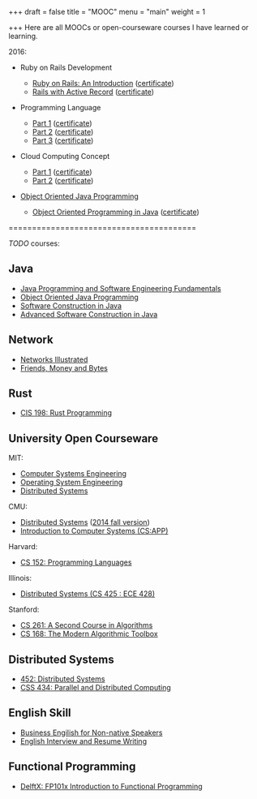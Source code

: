 +++
draft = false
title = "MOOC"
menu = "main"
weight = 1

+++
Here are all MOOCs or open-courseware courses I have learned or learning.

2016:

- Ruby on Rails Development
    - [Ruby on Rails: An Introduction][ror-intro] ([certificate](https://www.coursera.org/account/accomplishments/certificate/N98NLVBF9UYY))
    - [Rails with Active Record][ror-active-record] ([certificate](https://www.coursera.org/account/accomplishments/certificate/TBASBKBF6Q8M))

- Programming Language
    - [Part 1][COURSERA-PL-P1] ([certificate](https://www.coursera.org/account/accomplishments/certificate/LFHUP6MQ734P))
    - [Part 2][COURSERA-PL-P2] ([certificate](https://www.coursera.org/account/accomplishments/certificate/T9TJPH8RTA9X))
    - [Part 3][COURSERA-PL-P3] ([certificate](https://www.coursera.org/account/accomplishments/certificate/7JH8PBYXX5Q8))

- Cloud Computing Concept
    - [Part 1][cc-p1] ([certificate](https://www.coursera.org/account/accomplishments/certificate/ACESNVQBPL2T))
    - [Part 2][cc-p2] ([certificate](https://www.coursera.org/account/accomplishments/certificate/7JH8PBYXX5Q8))

- [Object Oriented Java Programming][oojp]
    - [Object Oriented Programming in Java][oojp-1] ([certificate](https://www.coursera.org/account/accomplishments/certificate/4BJHSSQMR59E))

========================================

*TODO* courses:

## Java

- [Java Programming and Software Engineering Fundamentals][jp]
- [Object Oriented Java Programming][oojp]
- [Software Construction in Java][sc-java]
- [Advanced Software Construction in Java][asc-java]

## Network

- [Networks Illustrated][ni]
- [Friends, Money and Bytes][fmb]

## Rust

- [CIS 198: Rust Programming][rp]

## University Open Courseware

MIT:

- [Computer Systems Engineering][MIT-6.033]
- [Operating System Engineering][MIT-6.828]
- [Distributed Systems][MIT-6.824]

CMU:

- [Distributed Systems][CMU-15-440] ([2014 fall version][CMU-15-440-2014-fall])
- [Introduction to Computer Systems (CS:APP)][cmu-ics]

Harvard:

- [CS 152: Programming Languages][cs152-pl-16sp]

Illinois:

- [Distributed Systems (CS 425 : ECE 428)][ds-cs425-ece-428]

Stanford:

- [CS 261: A Second Course in Algorithms][cs261-second-algo]
- [CS 168: The Modern Algorithmic Toolbox][cs168-modern-algo-toolbox]

## Distributed Systems

- [452: Distributed Systems][uw-ds]
- [CSS 434: Parallel and Distributed Computing][uw-pdc]

## English Skill

- [Business Engilish for Non-native Speakers](https://www.coursera.org/specializations/business-english-speakers)
- [English Interview and Resume Writing](https://www.coursera.org/specializations/english-interview-resume)

## Functional Programming

- [DelftX: FP101x Introduction to Functional Programming][fp101x]

[COURSERA-PL-P1]: https://www.coursera.org/learn/programming-languages
[COURSERA-PL-P2]: https://www.coursera.org/learn/programming-languages-part-b
[COURSERA-PL-P3]: https://www.coursera.org/learn/programming-languages-part-c

[MIT-6.828]: https://pdos.csail.mit.edu/6.828/2016/index.html
[MIT-6.824]: https://pdos.csail.mit.edu/6.824/
[MIT-6.033]: http://web.mit.edu/6.033/www/

[CMU-15-440]: http://www.cs.cmu.edu/~srini/15-440/index.html
[CMU-15-440-2014-fall]: https://www.cs.cmu.edu/~dga/15-440/S14/index.html

[cc]: https://www.coursera.org/specializations/cloud-computing
[cc-p1]: https://www.coursera.org/learn/cloud-computing
[cc-p2]: https://www.coursera.org/learn/cloud-computing-2
[jp]: https://www.coursera.org/specializations/java-programming
[oojp]: https://www.coursera.org/specializations/java-object-oriented
[oojp-1]: https://www.coursera.org/learn/object-oriented-java
[cs152-pl-16sp]: http://www.seas.harvard.edu/courses/cs152/2016sp/
[ds-cs425-ece-428]: https://courses.engr.illinois.edu/cs425/fa2016/index.html
[ni]: https://www.coursera.org/learn/networks-illustrated
[fmb]: https://www.coursera.org/learn/friends-money-bytes
[sc-java]: https://www.edx.org/course/software-construction-java-mitx-6-005-1x#!
[asc-java]: https://www.edx.org/course/advanced-software-construction-java-mitx-6-005-2x#!
[rp]: http://cis198-2016s.github.io/ 
[cmu-ics]: http://www.cs.cmu.edu/~213/

[ror-intro]: https://www.coursera.org/learn/ruby-on-rails-intro
[ror-active-record]: https://www.coursera.org/learn/rails-with-active-record
[cs261-second-algo]: http://theory.stanford.edu/~tim/w16/w16.html
[cs168-modern-algo-toolbox]: http://web.stanford.edu/class/cs168/index.html
[uw-ds]: https://gitlab.cs.washington.edu/iyzhang/452-labs
[uw-pdc]: http://courses.washington.edu/css434/syllabi/s16.html
[fp101x]: https://github.com/fptudelft/FP101x-Content-2015
